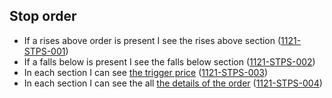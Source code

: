 ## Stop order

- If a rises above order is present I see the rises above section (<a name="1121-STPS-001" href="#1121-STPS-001">1121-STPS-001</a>)
- If a falls below is present I see the falls below section (<a name="1121-STPS-002" href="#1121-STPS-002">1121-STPS-002</a>)
- In each section I can see [the trigger price](./1127-DECM-decimal_numbers.md) (<a name="1121-STPS-003" href="#1121-STPS-003">1121-STPS-003</a>)
- In each section I can see the all [the details of the order](#order-submission) (<a name="1121-STPS-004" href="#1121-STPS-004">1121-STPS-004</a>)
